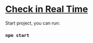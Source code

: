 # [Check in Real Time](https://shop-app-mf.netlify.app/)

Start project, you can run:

### `npm start`
